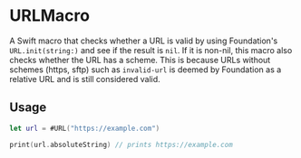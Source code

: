 # URLMacro

A Swift macro that checks whether a URL is valid by using Foundation's `URL.init(string:)` and see if the result is `nil`. If it is non-nil, this macro also checks whether the URL has a scheme. This is because URLs without schemes (https, sftp) such as `invalid-url` is deemed by Foundation as a relative URL and is still considered valid.

## Usage
```swift
let url = #URL("https://example.com")

print(url.absoluteString) // prints https://example.com
```
